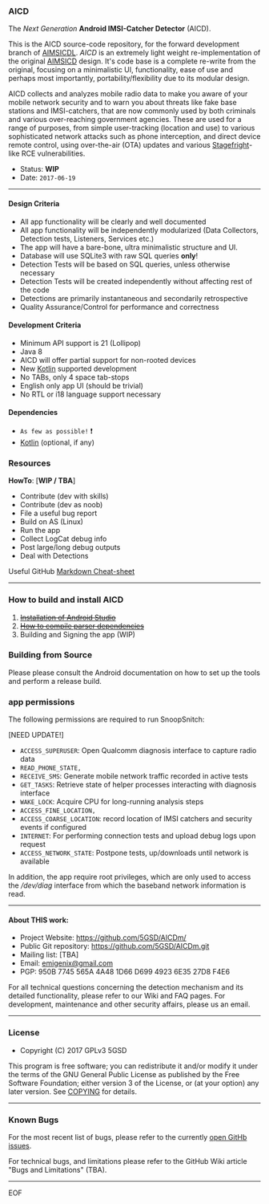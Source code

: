 ### AICD ###

The *Next Generation* **Android IMSI-Catcher Detector** (AICD).

This is the AICD source-code repository, for the forward development branch of [AIMSICDL](https://github.com/5GSD/AIMSICDL). 
*AICD* is an extremely light weight 
re-implementation of the original [AIMSICD](https://github.com/CellularPrivacy/Android-IMSI-Catcher-Detector/) design. It's code base is a complete
re-write from the original, focusing on a minimalistic UI, functionality, ease of use 
and perhaps most importantly, portability/flexibility due to its modular design. 

AICD collects and analyzes mobile radio data to make you aware of your mobile network 
security and to warn you about threats like fake base stations and IMSI-catchers, that 
are now commonly used by both criminals and various over-reaching government agencies.
These are used for a range of purposes, from simple user-tracking (location and use) 
to various sophisticated network attacks such as phone interception, and direct device 
remote control, using over-the-air (OTA) updates and various [Stagefright](https://blog.zimperium.com/the-latest-on-stagefright-cve-2015-1538-exploit-is-now-available-for-testing-purposes/)-like RCE 
vulnerabilities. 

* Status:     **WIP**
* Date:       `2017-06-19`

---

#### Design Criteria ####

- All app functionality will be clearly and well documented 
- All app functionality will be independently modularized (Data Collectors, Detection tests, Listeners, Services etc.)
- The app will have a bare-bone, ultra minimalistic structure and UI.
- Database will use SQLite3 with raw SQL queries **only**!
- Detection Tests will be based on SQL queries, unless otherwise necessary
- Detection Tests will be created independently without affecting rest of the code
- Detections are primarily instantaneous and secondarily retrospective
- Quality Assurance/Control for performance and correctness

#### Development Criteria ####

- Minimum API support is 21 (Lollipop)
- Java 8
- AICD will offer partial support for non-rooted devices
- New [Kotlin](http://kotlinlang.org/) supported development
- No TABs, only 4 space tab-stops 
- English only app UI (should be trivial)
- No RTL or i18 language support necessary

#### Dependencies ####

   - `As few as possible!` :exclamation: 
   - [Kotlin](http://kotlinlang.org/) (optional, if any)



### Resources ###

**HowTo**: [**WIP / TBA**]

   - Contribute (dev with skills)
   - Contribute (dev as noob)
   - File a useful bug report
   - Build on AS (Linux)
   - Run the app
   - Collect LogCat debug info
   - Post large/long debug outputs
   - Deal with Detections


Useful GitHub [Markdown Cheat-sheet](https://github.com/adam-p/markdown-here/wiki/Markdown-Cheatsheet)


---

### How to build and install AICD ###

 1. ~~[Installation of Android Studio](https://github.com/SnoopSnitch/xLite/blob/master/INSTALL_AS.md)~~
 2. ~~[How to compile parser dependencies](https://github.com/SnoopSnitch/xLite/blob/master/COMPILE.md)~~
 3. Building and Signing the app (WIP)


### Building from Source ###

Please please consult the Android documentation on how to set up the tools and
perform a release build.

[1]: https://developer.android.com/sdk/ 
[2]: https://developer.android.com/tools/sdk/ndk/ 

### app permissions ###

The following permissions are required to run SnoopSnitch:

[NEED UPDATE!]

   * `ACCESS_SUPERUSER`:       Open Qualcomm diagnosis interface to capture radio data
   * `READ_PHONE_STATE,` 
   * `RECEIVE_SMS`:            Generate mobile network traffic recorded in active tests
   * `GET_TASKS`:              Retrieve state of helper processes interacting with diagnosis interface
   * `WAKE_LOCK`:              Acquire CPU for long-running analysis steps
   * `ACCESS_FINE_LOCATION,` 
   * `ACCESS_COARSE_LOCATION`: record location of IMSI catchers and security events if configured
   * `INTERNET`:               For performing connection tests and upload debug logs upon request
   * `ACCESS_NETWORK_STATE`:   Postpone tests, up/downloads until network is available


In addition, the app require root privileges, which are only used to access 
the */dev/diag* interface from which the baseband network information is read.


---

#### About THIS work: ####

* Project Website:       https://github.com/5GSD/AICDm/
* Public Git repository: https://github.com/5GSD/AICDm.git
* Mailing list:          [TBA]
* Email:                 emigenix@gmail.com
* PGP:                   950B 7745 565A 4A48 1D66  D699 4923 6E35 27D8 F4E6


For all technical questions concerning the detection mechanism and its 
detailed functionality, please refer to our Wiki and FAQ pages.
For development, maintenance and other security affairs, please 
us an email.

---

### License ###


   * Copyright (C) 2017       GPLv3  5GSD

   This program is free software; you can redistribute it and/or modify
   it under the terms of the GNU General Public License as published by
   the Free Software Foundation; either version 3 of the License, or
   (at your option) any later version. See [COPYING](https://github.com/5GSD/AICDm/blob/master/COPYING) for details.


---


### Known Bugs ###

For the most recent list of bugs, please refer to the currently [open GitHb issues](https://github.com/5GSD/AICDm/issues).

For technical bugs, and limitations please refer to the GitHub Wiki article "Bugs and Limitations" (TBA).

---

EOF
